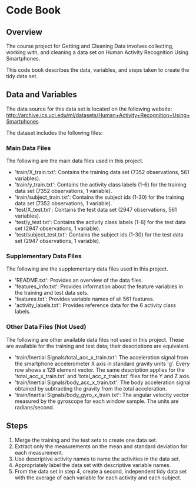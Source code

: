 # Code Book

## Overview
The course project for Getting and Cleaning Data involves collecting, working 
with, and cleaning a data set on Human Activity Recognition Using Smartphones.

This code book describes the data, variables, and steps taken to create the 
tidy data set.

## Data and Variables

The data source for this data set is located on the following website:
http://archive.ics.uci.edu/ml/datasets/Human+Activity+Recognition+Using+Smartphones

The dataset includes the following files:

### Main Data Files
The following are the main data files used in this project.
* 'train/X_train.txt': Contains the training data set (7352 observations, 561 variables).
* 'train/y_train.txt': Contains the activity class labels (1-6) for the training data set 
(7352 observations, 1 variable).
* 'train/subject_train.txt': Contains the subject ids (1-30) for the training data set
(7352 observations, 1 variable).
* 'test/X_test.txt': Contains the test data set (2947 observations, 561 variables).
* 'test/y_test.txt': Contains the activity class labels (1-6) for the test data set 
(2947 observations, 1 variable).
* 'test/subject_test.txt': Contains the subject ids (1-30) for the test data set
(2947 observations, 1 variable).

### Supplementary Data Files 
The following are the supplementary data files used in this project.
* 'README.txt': Provides an overview of the data files.
* 'features_info.txt': Provides information about the feature variables in the training 
and test data sets.
* 'features.txt': Provides variable names of all 561 features.
* 'activity_labels.txt': Provides reference data for the 6 activity class labels.

### Other Data Files (Not Used)
The following are other available data files not used in this project. These are available 
for the training and test data; their descriptions are equivalent. 
* 'train/Inertial Signals/total_acc_x_train.txt': The acceleration signal from the 
smartphone accelerometer X axis in standard gravity units 'g'. Every row shows a 128 element 
vector. The same description applies for the 'total_acc_x_train.txt' and 'total_acc_z_train.txt' 
files for the Y and Z axis. 
* 'train/Inertial Signals/body_acc_x_train.txt': The body acceleration signal obtained by 
subtracting the gravity from the total acceleration. 
* 'train/Inertial Signals/body_gyro_x_train.txt': The angular velocity vector measured by the 
gyroscope for each window sample. The units are radians/second. 

## Steps
1. Merge the training and the test sets to create one data set.
2. Extract only the measurements on the mean and standard deviation for each measurement.
3. Use descriptive activity names to name the activities in the data set.
4. Appropriately label the data set with descriptive variable names.
5. From the data set in step 4, create a second, independent tidy data set with the average 
of each variable for each activity and each subject.

